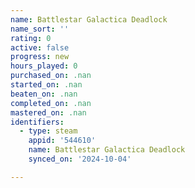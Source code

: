```yaml
---
name: Battlestar Galactica Deadlock
name_sort: ''
rating: 0
active: false
progress: new
hours_played: 0
purchased_on: .nan
started_on: .nan
beaten_on: .nan
completed_on: .nan
mastered_on: .nan
identifiers:
  - type: steam
    appid: '544610'
    name: Battlestar Galactica Deadlock
    synced_on: '2024-10-04'

---
```

